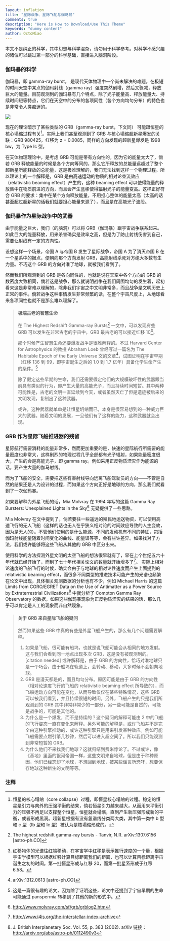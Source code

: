```yaml
---
layout: inflation
title: "星际战争、星际飞船与伽马暴"
comments: true
description: "Here is How to Download/Use This Theme"
keywords: "dummy content"
author: OctoMiao
---
```




本文不是纯正的科学，其中幻想与科学混杂，请勿用于科学参考。对科学不感兴趣的诸位可以跳过第一部分的科学基础，直接进入脑洞阶段。

### 伽玛暴的科学

伽玛暴，即 gamma-ray burst， 是现代天体物理中一个尚未解决的难题。在极短的时间天空中某点的伽玛射线（gamma ray）强度突然剧增，然后又骤减，释放巨大的能量。目前观测到的伽玛暴有几个特点，除了光子能量高、释放能量大、持续时间短等特点，它们在天空中的分布的各项同性（各个方向均匀分布）的特色也是非常令人类痴迷的。

![](../assets/galatic-war-gamma-burst/gamma-ray-burst.jpg)

现在的理论暗示了某些类型的 GRB（gamma-ray burst，下文同） 可能跟恒星的核心塌缩过程有关[^1]。实际上我们甚至观测到了 GRB 与核心塌缩超新星爆发的关联：GRB 980425，红移为 z = 0.0085，同样的方向发现的超新星爆发是 1998 bw，为 Type Ic 型。


在天体物理理论中，是考虑 GRB 可能是带有方向性的，因为它的能量太大了，倘若 GRB 释放能量的时候是各个方向等同的，那么它所释放的总能量远超过了整个超新星所能释放的总能量，这是极难理解的，我们无法找到这样一个物理过程。所以理论上的一个解释是，GRB 是由高速运动的物质的相对论束流效应（relativistic beaming effect）产生的，这种 beaming effect 可以使得能量的释放集中在物质前进的方向，而且会产生蓝移使得辐射光子的能量变高。这样正好符合 GRB 的要求：集中在某个方向释放能量，不用担心整体的能量太高（太高的话甚至超过超新星的话我们就要担心能量来源了），而且是在高能光子波段。



### 伽玛暴作为星际战争中的武器

由于能量之巨大，我们（的脑洞）可以将 GRB（伽玛暴）跟宇宙战争联系起来。如此巨大的能量释放，用来杀害确实是效率之高，但是为了防止射线伤害到自己，需要让射线有一定的方向性。

设想这样一个场景，帝国 A 与帝国 B 发生了星际战争，帝国 A 为了消灭帝国 B 在一个星系中的据点，便朝向那个方向发射 GRB，高能射线杀死对方绝大多数有生力量。不巧这个 GRB 的方向对准了地球，就被我们看到了。

然而我们所观测到的 GRB 是各向同性的，也就是说在天空中各个方向的 GRB 的数密度大致相同，倘若这是战争，那么就说明战争在我们周围均匀的发生着，起初看来这是非常难以理解的，除非我们宇宙之中文明非常多，而且战争是文明历史上正常的事件。倘若战争这种事情发生非常频繁的话，在整个宇宙尺度上，从地球看来各项同性也就不是那么难以理解了。



> #### 极端古老的智慧生命
> 
> 在 The Highest Redshift Gamma-ray Bursts[^2] 一文中，可以发现有些 GRB 可以发生在非常古老的宇宙中，GRB 最古老的可以接近红移 10[^3]。
> 
> 那个时候产生智慧生命还要爆发战争是很难解释的。不过 Harvard Center for Astrophysics 的教授 Abraham Loeb 曾经写过一篇名为 The Habitable Epoch of the Early Universe 文的文章[^4]，试图证明在宇宙早期（红移 136 到 99，即宇宙诞生之后的 1.0 到 1.7 亿年）具备化学生命产生的条件。[^5]
> 
> 除了假定这些早期的生命，我们还需要假定他们的大规模破坏性的武器跟当前具有类似的行为，即产生大量的高能光子，而且持续时间短暂。其中两种可能性是，古老的文明一直延续到今天，或者虽然灭亡了但是遗迹被后来的文明发现，复制出了这种武器。
> 
> 或许，这种武器就单单是让恒星坍缩而已，本身是很容易想到的一种威力巨大的武器。随着文明的发展，一旦他们有了这样的能力，这种武器就会出现。


### GRB 作为星际飞船推进器的残留

星际航行需要消耗的能量非常多，然而更加重要的是，快速的星际航行所需要的能量密度也非常大，这样剧烈的物理过程几乎全部都有光子辐射，如果能量密度很大，产生的会是高能光子，即 gamma ray。例如采用正反物质湮灭作为能源的话，要产生大量的伽马射线。

而为了飞船的安全，需要把这些有害射线导向远离飞船驾驶员的方向——不管是自然的结果还是人为设计的过程，而如果这个方向正好是地球的方向，那么我们就看到了一次伽玛暴。


如果要解释为外星飞船的话，Mia Molvray 在 1994 年写的这篇 Gamma Ray Bursters: Unexplained Lights in the Sky[^6] 无疑提供了一些思路。

Mia Molvray 在文中提到了，倘若要往一些遥远的殖民地运送物资，可以使用高速飞行的无人飞船（这样的话也无人在乎狭义相对论的时间效应导致的人生变故，因为是无人的）。不管他们使用的是什么能源，不同的发动机有不同的特征，包括伽玛射线能量随着时间变化的曲线、能量谱等等，会有些许差异。如果找对了方法，我们或许能够将这些飞船从其他的 GRB 中区分出来。


使用科学的方法探测外星文明的太空飞船的想法很早就有了，早在上个世纪五六十年代就已经开始了，而到了七十年代相关论文的数量就开始增多了[^7]。 实际上相对论速度的飞船飞行的时候，确实会由于与地球的相对论性速度而产生上面提到的 relativistic beaming effect，而很多不同类型的推进技术可能产生的光谱也频繁在论文中出现，具体相关观测数据的分析也有不少，例如 Michael Harris 的这篇 Limits from CGRO/EGRET Data on the Use of Antimatter as a Power Source by Extraterrestrial Civilizations[^8] 中就分析了 Compton Gamma Ray Observatory 的数据，如果这些伽玛暴现象为正反物质湮灭的结果的话，那么几乎可以肯定是人工的现象而非自然现象。

> #### 关于 GRB 来自星际飞船的疑问
> 
> 然而如果这些 GRB 中真的有些是外星飞船产生的，那么有几个问题需要解释。
> 
> 1. 如果是飞船，很可能有船坞，也就是说飞船可能会从相同的地方发射。这与我们会看到同一地点出现多次 GRB，这是没有被观测到的。[citation needed] 或许解释是，由于 GRB 的方向性，恰巧对准地球只是一个巧合，由于船坞在轨道上，会转动、移动，大多时候不会朝向地球。
> 2.  GRB 是漫天都是的，而且均匀分布。原因可能是由于 GRB 的方向性（相对论速度飞行的飞船的 relativistic beaming effect 所导致的），而飞船运动方向可能在变化，从而导致仅仅在某些特殊情况，这些 GRB 可以被我们看到，并且持续很短的时间。另外，飞船产生的只是我们所观测到的 GRB 其中非常非常少的一部分，另一些可能是自然的，可能是战争的，可能是其他的。
> 3. 为什么是一个爆发，而不是持续的？这个疑问的解释可能由 2 中的飞船的飞行姿态一直在变化来解释。另外可能的解释是，或许飞船并不是完全由这种引擎推动的，或许这种引擎只是用来引发某种效应。例如可能飞船需要点燃引擎几秒钟，然后可以进入超空间了。所以我们只能观测到非常短暂的 GRB。
> 4. 为什么他们不来找我们地球？这就归结到费米悖论了。不过或许，像《基地》里面的银河帝国一样，这些文明来自地球，但是由于种种原因，他们已经忘却了地球，不想回到地球，被某些谣言所恐吓，想要保存地球这种新生的文明等等。



### 注释




[^1]: 恒星的核心塌缩（core collapse）过程，即恒星核心塌缩的过程。稳定的恒星是引力与向外的压强平衡的结果，倘若恒星引力越来越大，从而用来平衡引力的压强不再足以支撑整个恒星，恒星就会塌缩，直到产生新压强形成新的平衡，或者形成黑洞。超新星根据有没有氢谱线分类两大类，其中第一类中 b 型和 c 型（Ib 型和 Ic 型）被认为是核塌缩形成的。
[^2]: The highest redshift gamma-ray bursts - Tanvir, N.R. arXiv:1307.6156 [astro-ph.CO]
[^3]: 红移物体的光谱往红端移动，在宇宙学中红移是表示推行速度的一个量，根据宇宙学模型可以根据红移计算目标距离我们的距离，也可以计算目标距离宇宙诞生之初的时间。第一批恒星形成与红移 20，而第一批星系形成于红移 6.58。
[^4]: arXiv:1312.0613 [astro-ph.CO]
[^5]: 这是一篇很有趣的论文，因为除了证明这些，论文中还提到了宇宙早期的生命可能通过 panspermia 转移到了其他的新的形式中。
[^6]: http://www.molvray.com/sf/grb/grblog2.htm
[^7]: http://www.i4is.org/the-interstellar-index-archive
[^8]: J. British Interplanetary Soc. Vol. 55, p. 383 (2002). arXiv 链接：http://arxiv.org/abs/astro-ph/0112490v3